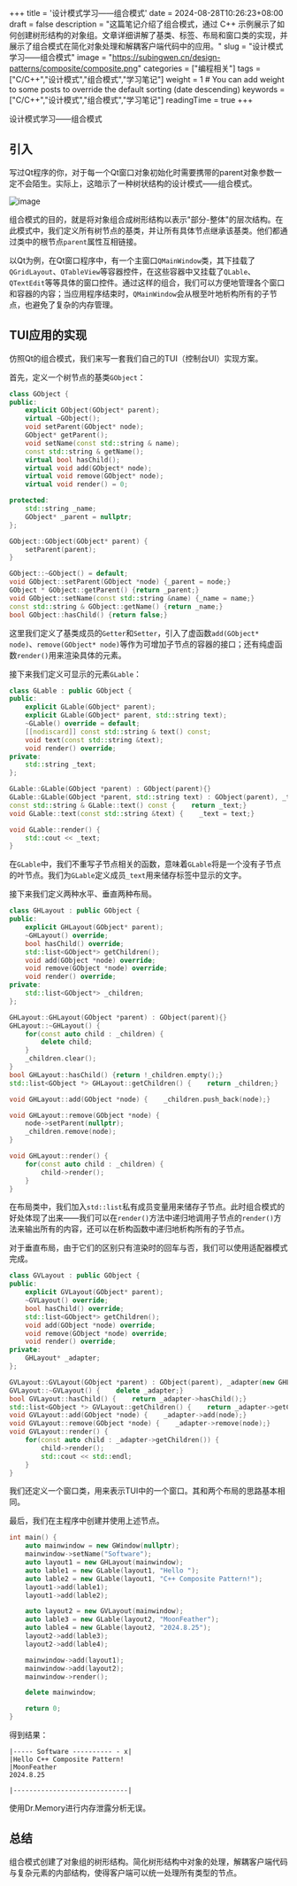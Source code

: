 +++
title = '设计模式学习——组合模式'
date = 2024-08-28T10:26:23+08:00
draft = false
description = "这篇笔记介绍了组合模式，通过 C++ 示例展示了如何创建树形结构的对象组。文章详细讲解了基类、标签、布局和窗口类的实现，并展示了组合模式在简化对象处理和解耦客户端代码中的应用。"
slug = "设计模式学习——组合模式"
image = "https://subingwen.cn/design-patterns/composite/composite.png"
categories = ["编程相关"]
tags = ["C/C++","设计模式","组合模式","学习笔记"]
weight = 1       # You can add weight to some posts to override the default sorting (date descending)
keywords = ["C/C++","设计模式","组合模式","学习笔记"]
readingTime = true
+++



设计模式学习——组合模式

## 引入

写过Qt程序的你，对于每一个Qt窗口对象初始化时需要携带的parent对象参数一定不会陌生。实际上，这暗示了一种树状结构的设计模式——组合模式。

<img src="https://subingwen.cn/design-patterns/composite/composite.png" style="display: block; margin-left: auto; margin-right: auto;" alt="image">

组合模式的目的，就是将对象组合成树形结构以表示"部分-整体"的层次结构。在此模式中，我们定义所有树节点的基类，并让所有具体节点继承该基类。他们都通过类中的根节点`parent`属性互相链接。

以Qt为例，在Qt窗口程序中，有一个主窗口`QMainWindow`类，其下挂载了`QGridLayout`、`QTableView`等容器控件，在这些容器中又挂载了`QLable`、`QTextEdit`等等具体的窗口控件。通过这样的组合，我们可以方便地管理各个窗口和容器的内容；当应用程序结束时，`QMainWindow`会从根至叶地析构所有的子节点，也避免了复杂的内存管理。

## TUI应用的实现

仿照Qt的组合模式，我们来写一套我们自己的TUI（控制台UI）实现方案。

首先，定义一个树节点的基类`GObject`：

```cpp
class GObject {
public:
    explicit GObject(GObject* parent);
    virtual ~GObject();
    void setParent(GObject* node);
    GObject* getParent();
    void setName(const std::string & name);
    const std::string & getName();
    virtual bool hasChild();
    virtual void add(GObject* node);
    virtual void remove(GObject* node);
    virtual void render() = 0;

protected:
    std::string _name;
    GObject* _parent = nullptr;
};

GObject::GObject(GObject* parent) {
    setParent(parent);
}

GObject::~GObject() = default;
void GObject::setParent(GObject *node) {_parent = node;}
GObject * GObject::getParent() {return _parent;}
void GObject::setName(const std::string &name) {_name = name;}
const std::string & GObject::getName() {return _name;}
bool GObject::hasChild() {return false;}
```

这里我们定义了基类成员的`Getter`和`Setter`，引入了虚函数`add(GObject* node)`、`remove(GObject* node)`等作为可增加子节点的容器的接口；还有纯虚函数`render()`用来渲染具体的元素。

接下来我们定义可显示的元素`GLable`：

```cpp
class GLable : public GObject {
public:
    explicit GLable(GObject* parent);
    explicit GLable(GObject* parent, std::string text);
    ~GLable() override = default;
    [[nodiscard]] const std::string & text() const;
    void text(const std::string &text);
    void render() override;
private:
    std::string _text;
};

GLable::GLable(GObject *parent) : GObject(parent){}
GLable::GLable(GObject *parent, std::string text) : GObject(parent), _text(std::move(text)){}
const std::string & GLable::text() const {    return _text;}
void GLable::text(const std::string &text) {    _text = text;}

void GLable::render() {
    std::cout << _text;
}
```

在`GLable`中，我们不重写子节点相关的函数，意味着`GLable`将是一个没有子节点的叶节点。我们为`GLable`定义成员`_text`用来储存标签中显示的文字。

接下来我们定义两种水平、垂直两种布局。

```cpp
class GHLayout : public GObject {
public:
    explicit GHLayout(GObject* parent);
    ~GHLayout() override;
    bool hasChild() override;
    std::list<GObject*> getChildren();
    void add(GObject *node) override;
    void remove(GObject *node) override;
    void render() override;
private:
    std::list<GObject*> _children;
};

GHLayout::GHLayout(GObject *parent) : GObject(parent){}
GHLayout::~GHLayout() {
    for(const auto child : _children) {
        delete child;
    }
    _children.clear();
}
bool GHLayout::hasChild() {return !_children.empty();}
std::list<GObject *> GHLayout::getChildren() {    return _children;}

void GHLayout::add(GObject *node) {    _children.push_back(node);}

void GHLayout::remove(GObject *node) {
    node->setParent(nullptr);
    _children.remove(node);
}

void GHLayout::render() {
    for(const auto child : _children) {
        child->render();
    }
}
```

在布局类中，我们加入`std::list`私有成员变量用来储存子节点。此时组合模式的好处体现了出来——我们可以在`render()`方法中递归地调用子节点的`render()`方法来输出所有的内容，还可以在析构函数中递归地析构所有的子节点。

对于垂直布局，由于它们的区别只有渲染时的回车与否，我们可以使用适配器模式完成。

```cpp
class GVLayout : public GObject {
public:
    explicit GVLayout(GObject* parent);
    ~GVLayout() override;
    bool hasChild() override;
    std::list<GObject*> getChildren();
    void add(GObject *node) override;
    void remove(GObject *node) override;
    void render() override;
private:
    GHLayout* _adapter;
};

GVLayout::GVLayout(GObject *parent) : GObject(parent), _adapter(new GHLayout(parent)){}
GVLayout::~GVLayout() {    delete _adapter;}
bool GVLayout::hasChild() {    return _adapter->hasChild();}
std::list<GObject *> GVLayout::getChildren() {    return _adapter->getChildren();}
void GVLayout::add(GObject *node) {    _adapter->add(node);}
void GVLayout::remove(GObject *node) {    _adapter->remove(node);}
void GVLayout::render() {
    for(const auto child : _adapter->getChildren()) {
        child->render();
        std::cout << std::endl;
    }
}
```

我们还定义一个窗口类，用来表示TUI中的一个窗口。其和两个布局的思路基本相同。

最后，我们在主程序中创建并使用上述节点。

```cpp
int main() {
    auto mainwindow = new GWindow(nullptr);
    mainwindow->setName("Software");
    auto layout1 = new GHLayout(mainwindow);
    auto lable1 = new GLable(layout1, "Hello ");
    auto lable2 = new GLable(layout1, "C++ Composite Pattern!");
    layout1->add(lable1);
    layout1->add(lable2);

    auto layout2 = new GVLayout(mainwindow);
    auto lable3 = new GLable(layout2, "MoonFeather");
    auto lable4 = new GLable(layout2, "2024.8.25");
    layout2->add(lable3);
    layout2->add(lable4);

    mainwindow->add(layout1);
    mainwindow->add(layout2);
    mainwindow->render();

    delete mainwindow;

    return 0;
}
```

得到结果：

```text
|----- Software ---------- - x|
|Hello C++ Composite Pattern!
|MoonFeather
2024.8.25

|-----------------------------|
```

使用Dr.Memory进行内存泄露分析无误。

## 总结

组合模式创建了对象组的树形结构。简化树形结构中对象的处理，解耦客户端代码与复杂元素的内部结构，使得客户端可以统一处理所有类型的节点。
